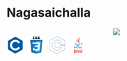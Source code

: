 # Nagasaichalla
<div id="header" align="center">
  <img src="https://media.giphy.com/media/M9gbBd9nbDrOTu1Mqx/giphy.gif" width="100"/>
</div>
<div>
  <img src="https://github.com/devicons/devicon/blob/master/icons/c/c-plain.svg" title="C" alt="Java" width="40" height="40"
    margin-left="100px"/>&nbsp;
  <img src="https://github.com/devicons/devicon/blob/master/icons/css3/css3-original-wordmark.svg" title="css" alt="Java" width="40" height="40"/>&nbsp;
  <img src="https://github.com/devicons/devicon/blob/master/icons/cplusplus/cplusplus-line.svg" title="C" alt="Java" width="40" height="40"/>&nbsp;
  <img src="https://github.com/devicons/devicon/blob/master/icons/java/java-original-wordmark.svg" title="C" alt="Java" width="40" height="40"/>&nbsp;
  <a href="https://www.codechef.com/users/nagasai_01>CODECHEF</a>
</div>
